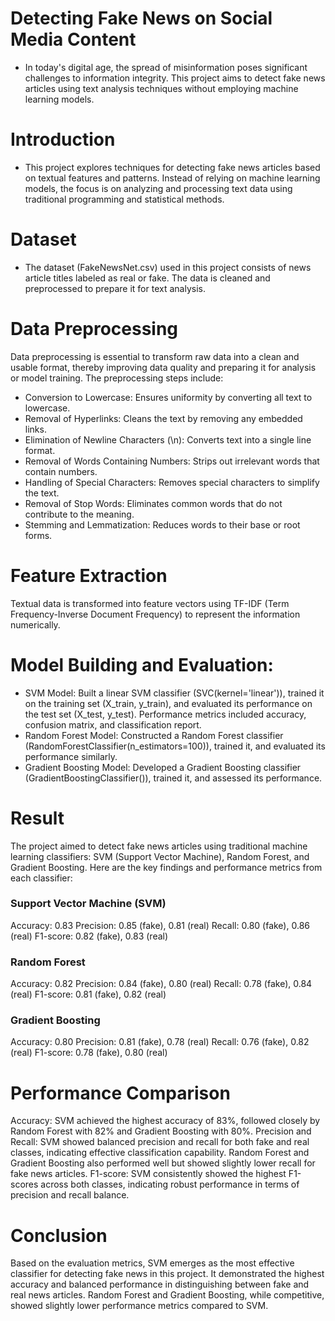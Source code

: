 # Detecting Fake News on Social Media Content
- In today's digital age, the spread of misinformation poses significant challenges to information integrity. This project aims to detect fake news articles using text analysis techniques without employing machine learning models.


# Introduction
- This project explores techniques for detecting fake news articles based on textual features and patterns. Instead of relying on machine learning models, the focus is on analyzing and processing text data using traditional programming and statistical methods.

# Dataset
- The dataset (FakeNewsNet.csv) used in this project consists of news article titles labeled as real or fake. The data is cleaned and preprocessed to prepare it for text analysis.

# Data Preprocessing
Data preprocessing is essential to transform raw data into a clean and usable format, thereby improving data quality and preparing it for analysis or model training. The preprocessing steps include:

- Conversion to Lowercase: Ensures uniformity by converting all text to lowercase.
- Removal of Hyperlinks: Cleans the text by removing any embedded links.
- Elimination of Newline Characters (\n): Converts text into a single line format.
- Removal of Words Containing Numbers: Strips out irrelevant words that contain numbers.
- Handling of Special Characters: Removes special characters to simplify the text.
- Removal of Stop Words: Eliminates common words that do not contribute to the meaning.
- Stemming and Lemmatization: Reduces words to their base or root forms.


# Feature Extraction
Textual data is transformed into feature vectors using TF-IDF (Term Frequency-Inverse Document Frequency) to represent the information numerically.

# Model Building and Evaluation:
- SVM Model: Built a linear SVM classifier (SVC(kernel='linear')), trained it on the training set (X_train, y_train), and evaluated its performance on the test set (X_test, y_test). Performance metrics included accuracy, confusion matrix, and classification report.
- Random Forest Model: Constructed a Random Forest classifier (RandomForestClassifier(n_estimators=100)), trained it, and evaluated its performance similarly.
- Gradient Boosting Model: Developed a Gradient Boosting classifier (GradientBoostingClassifier()), trained it, and assessed its performance.


# Result
The project aimed to detect fake news articles using traditional machine learning classifiers: SVM (Support Vector Machine), Random Forest, and Gradient Boosting. Here are the key findings and performance metrics from each classifier:

### Support Vector Machine (SVM)

Accuracy: 0.83
Precision: 0.85 (fake), 0.81 (real)
Recall: 0.80 (fake), 0.86 (real)
F1-score: 0.82 (fake), 0.83 (real)
### Random Forest

Accuracy: 0.82
Precision: 0.84 (fake), 0.80 (real)
Recall: 0.78 (fake), 0.84 (real)
F1-score: 0.81 (fake), 0.82 (real)
### Gradient Boosting

Accuracy: 0.80
Precision: 0.81 (fake), 0.78 (real)
Recall: 0.76 (fake), 0.82 (real)
F1-score: 0.78 (fake), 0.80 (real)
# Performance Comparison
Accuracy: SVM achieved the highest accuracy of 83%, followed closely by Random Forest with 82% and Gradient Boosting with 80%.
Precision and Recall: SVM showed balanced precision and recall for both fake and real classes, indicating effective classification capability. Random Forest and Gradient Boosting also performed well but showed slightly lower recall for fake news articles.
F1-score: SVM consistently showed the highest F1-scores across both classes, indicating robust performance in terms of precision and recall balance.
# Conclusion
Based on the evaluation metrics, SVM emerges as the most effective classifier for detecting fake news in this project. It demonstrated the highest accuracy and balanced performance in distinguishing between fake and real news articles. Random Forest and Gradient Boosting, while competitive, showed slightly lower performance metrics compared to SVM.

